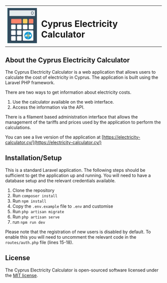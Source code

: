 <table>
<tr>
    <td>
        <img src="https://raw.githubusercontent.com/gregcy/eacprice/master/public/images/calculator.webp" width="100" alt="Cyprus Electricity Calculator">
    </td>
    <td>
        <h1>Cyprus Electricity Calculator</h1>
    </td>
</tr>
</table>

## About the Cyprus Electricity Calculator

The Cyprus Electricity Calculator is a web application that allows users to calculate the cost of electricity in Cyprus. The application is built using the Laravel PHP framework.

There are two ways to get information about electricity costs. 
1. Use the calculator available on the web interface. 
2. Access the information via the API.

There is a filament based administration interface that allows the management of the tariffs and prices used by the application to perform the calculations.

You can see a live version of the application at [https://electricity-calculator.cy/](https://electricity-calculator.cy/)
 

## Installation/Setup

This is a standard Laravel application. The following steps should be sufficient to get the application up and running. You will need to have a database setup and the relevant credentials available.

1. Clone the repository
2. Run `composer install`
3. Run `npm install`
4. Copy the `.env.example` file to `.env` and customise
5. Run `php artisan migrate`
6. Run `php artisan serve`
7. run `npm run dev`

Please note that the registration of new users is disabled by default. To enable this you will need to uncomment the relevant code in the `routes/auth.php` file (lines 15-18).



## License

The Cyprus Electricity Calculator is open-sourced software licensed under the [MIT license](https://opensource.org/licenses/MIT).
